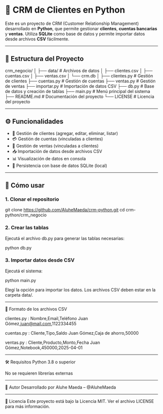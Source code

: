 # 🧾 CRM de Clientes en Python

Este es un proyecto de CRM (Customer Relationship Management) desarrollado en **Python**, que permite gestionar **clientes**, **cuentas bancarias** y **ventas**. Utiliza **SQLite** como base de datos y permite importar datos desde archivos **CSV** fácilmente.

---

## 📁 Estructura del Proyecto

crm_negocio/ 
│ ├── data/ # Archivos de datos 
│ ├── clientes.csv 
│ ├── cuentas.csv 
│ ├── ventas.csv 
│ └── crm.db 
│ ├── clientes.py # Gestión de clientes 
├── cuentas.py # Gestión de cuentas 
├── ventas.py # Gestión de ventas 
├── importar.py # Importación de datos CSV 
├── db.py # Base de datos y creación de tablas 
├── main.py # Menú principal del sistema 
├── README.md # Documentación del proyecto 
└── LICENSE # Licencia del proyecto


---

## ⚙️ Funcionalidades

- 👤 Gestión de clientes (agregar, editar, eliminar, listar)
- 💳 Gestión de cuentas (vinculadas a clientes)
- 🛒 Gestión de ventas (vinculadas a clientes)
- 📥 Importación de datos desde archivos CSV
- 📊 Visualización de datos en consola
- 🧪 Persistencia con base de datos SQLite (local)

---

## 🚀 Cómo usar

### 1. Clonar el repositorio


git clone https://github.com/AluheMaeda/crm-python.git
cd crm-python/crm_negocio

### 2. Crear las tablas
Ejecutá el archivo db.py para generar las tablas necesarias:

python db.py

### 3. Importar datos desde CSV
Ejecutá el sistema:

python main.py

Elegí la opción para importar los datos. Los archivos CSV deben estar en la carpeta data/.

---

📂 Formato de los archivos CSV

clientes.py :
Nombre,Email,Teléfono
Juan Gómez,juan@mail.com,1122334455

cuentas.py :
Cliente,Tipo,Saldo
Juan Gómez,Caja de ahorro,50000

ventas.py :
Cliente,Producto,Monto,Fecha
Juan Gómez,Notebook,450000,2025-04-01

---


🛠 Requisitos
Python 3.8 o superior

No se requieren librerías externas

---

👤 Autor
Desarrollado por Aluhe Maeda – @AluheMaeda

---

📄 Licencia
Este proyecto está bajo la Licencia MIT. Ver el archivo LICENSE para más información.
